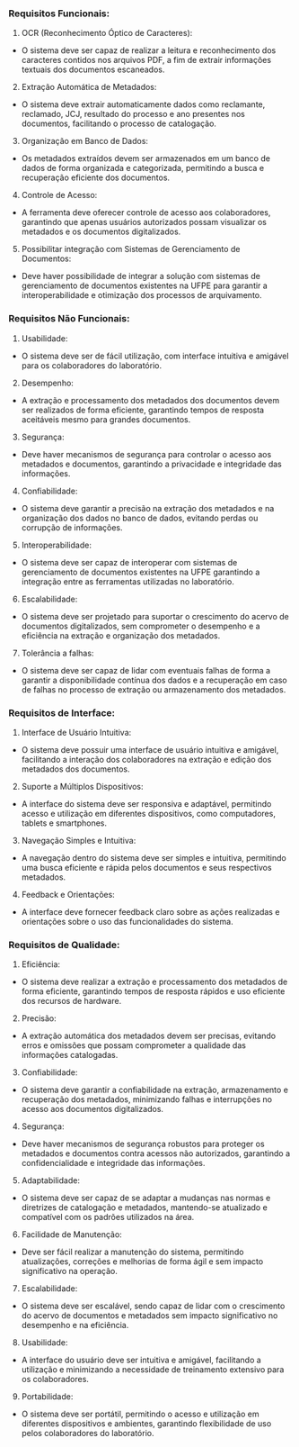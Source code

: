 ### Requisitos Funcionais:
1. OCR (Reconhecimento Óptico de Caracteres):
- O sistema deve ser capaz de realizar a leitura e reconhecimento dos caracteres contidos nos arquivos PDF, a fim de extrair informações textuais dos documentos escaneados.

2. Extração Automática de Metadados:
- O sistema deve extrair automaticamente dados como reclamante, reclamado, JCJ, resultado do processo e ano presentes nos documentos, facilitando o processo de catalogação.

3. Organização em Banco de Dados:
- Os metadados extraídos devem ser armazenados em um banco de dados de forma organizada e categorizada, permitindo a busca e recuperação eficiente dos documentos.

4. Controle de Acesso:
- A ferramenta deve oferecer controle de acesso aos colaboradores, garantindo que apenas usuários autorizados possam visualizar os metadados e os documentos digitalizados.

5. Possibilitar integração com Sistemas de Gerenciamento de Documentos:
- Deve haver possibilidade de integrar a solução com sistemas de gerenciamento de documentos existentes na UFPE para garantir a interoperabilidade e otimização dos processos de arquivamento.


### Requisitos Não Funcionais:

1. Usabilidade:
- O sistema deve ser de fácil utilização, com interface intuitiva e amigável para os colaboradores do laboratório.

2. Desempenho:
- A extração e processamento dos metadados dos documentos devem ser realizados de forma eficiente, garantindo tempos de resposta aceitáveis mesmo para grandes documentos.

3. Segurança:
- Deve haver mecanismos de segurança para controlar o acesso aos metadados e documentos, garantindo a privacidade e integridade das informações.

4. Confiabilidade:
- O sistema deve garantir a precisão na extração dos metadados e na organização dos dados no banco de dados, evitando perdas ou corrupção de informações.

5. Interoperabilidade:
- O sistema deve ser capaz de interoperar com sistemas de gerenciamento de documentos existentes na UFPE garantindo a integração entre as ferramentas utilizadas no laboratório.

6. Escalabilidade:
- O sistema deve ser projetado para suportar o crescimento do acervo de documentos digitalizados, sem comprometer o desempenho e a eficiência na extração e organização dos metadados.

7. Tolerância a falhas:
- O sistema deve ser capaz de lidar com eventuais falhas de forma a garantir a disponibilidade contínua dos dados e a recuperação em caso de falhas no processo de extração ou armazenamento dos metadados.

### Requisitos de Interface:

1. Interface de Usuário Intuitiva:
- O sistema deve possuir uma interface de usuário intuitiva e amigável, facilitando a interação dos colaboradores na extração e edição dos metadados dos documentos.

2. Suporte a Múltiplos Dispositivos:
- A interface do sistema deve ser responsiva e adaptável, permitindo acesso e utilização em diferentes dispositivos, como computadores, tablets e smartphones.

3. Navegação Simples e Intuitiva:
- A navegação dentro do sistema deve ser simples e intuitiva, permitindo uma busca eficiente e rápida pelos documentos e seus respectivos metadados.

4. Feedback e Orientações:
- A interface deve fornecer feedback claro sobre as ações realizadas e orientações sobre o uso das funcionalidades do sistema.

### Requisitos de Qualidade:

1. Eficiência:
- O sistema deve realizar a extração e processamento dos metadados de forma eficiente, garantindo tempos de resposta rápidos e uso eficiente dos recursos de hardware.

2. Precisão:
- A extração automática dos metadados devem ser precisas, evitando erros e omissões que possam comprometer a qualidade das informações catalogadas.

3. Confiabilidade:
- O sistema deve garantir a confiabilidade na extração, armazenamento e recuperação dos metadados, minimizando falhas e interrupções no acesso aos documentos digitalizados.

4. Segurança:
- Deve haver mecanismos de segurança robustos para proteger os metadados e documentos contra acessos não autorizados, garantindo a confidencialidade e integridade das informações.

5. Adaptabilidade:
- O sistema deve ser capaz de se adaptar a mudanças nas normas e diretrizes de catalogação e metadados, mantendo-se atualizado e compatível com os padrões utilizados na área.

6. Facilidade de Manutenção:
- Deve ser fácil realizar a manutenção do sistema, permitindo atualizações, correções e melhorias de forma ágil e sem impacto significativo na operação.

7. Escalabilidade:
- O sistema deve ser escalável, sendo capaz de lidar com o crescimento do acervo de documentos e metadados sem impacto significativo no desempenho e na eficiência.

8. Usabilidade:
- A interface do usuário deve ser intuitiva e amigável, facilitando a utilização e minimizando a necessidade de treinamento extensivo para os colaboradores.

9. Portabilidade:
- O sistema deve ser portátil, permitindo o acesso e utilização em diferentes dispositivos e ambientes, garantindo flexibilidade de uso pelos colaboradores do laboratório.

